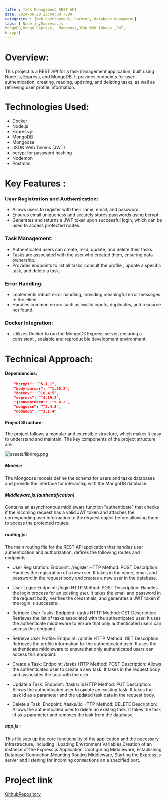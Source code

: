 ```yaml
---
title : Task Management REST API
date: 2024-06-20 22:04:00 -500
categories : [web development, backend, database managment]
tags: [ Node.js,Express.js
MongoDB,Mongo Express,  Mongoose,JSON Web Tokens ,JWT,
bcrypt]
---
```

# Overview:
This project is a REST API for a task management application, built using Node.js, Express, and MongoDB. It provides endpoints for user authentication, creating, reading, updating, and deleting tasks, as well as retrieving user profile information.

# Technologies Used:
* Docker
* Node.js
* Express.js
* MongoDB 
* Mongoose 
* JSON Web Tokens (JWT)
* bcrypt for password hashing
* Nodemon
* Postman

# Key Features :

###    User Registration and Authentication:
* Allows users to register with their name, email, and password.
* Ensures email uniqueness and securely stores passwords using bcrypt.
* Generates and returns a JWT token upon successful login, which can be used to access protected routes.
###    Task Management:
* Authenticated users can create, read, update, and delete their tasks.
* Tasks are associated with the user who created them, ensuring data ownership.
* Provides endpoints to list all tasks, consult the profile , update a specific task, and delete a task.

###    Error Handling:
* Implements robust error handling, providing meaningful error messages to the client.
* Handles common errors such as invalid inputs, duplicates, and resource not found.
###    Docker Integration:
* Utilizes Docker to run the MongoDB Express server, ensuring a consistent , scalable  and reproducible development environment.


# Technical Approach:
#### Dependencies: 
```json 
    "bcrypt": "^5.1.1",
    "body-parser": "^1.20.2",
    "dotenv": "^16.4.5",
    "express": "^4.19.2",
    "jsonwebtoken": "^9.0.2",
    "mongoose": "^8.4.3",
    "nodemon": "^3.1.4"
```
#### Project Structure: 
The project follows a modular and extensible structure, which makes it easy to understand and maintain. The key components of the project structure are:

![assets/lib/img.png](assets/lib/img.png)

##### Models:
 The Mongoose models define the schema for users and tasks databases and provide the interface for interacting with the MongoDB database.
##### Middleware.js:(authentification)
Contains an asynchronous middleware function "authenticate" that checks if the incoming request has a valid JWT token and attaches the corresponding user information to the request object before allowing them to access the protected routes.
##### routing.js: 
The main routing file for the REST API application that handles user authentication and authorization, defines the following routes and endpoints:

* User Registration:
Endpoint: /register
HTTP Method: POST
Description: Handles the registration of a new user. It takes in the name, email, and password in the request body and creates a new user in the database.

* User Login:
Endpoint: /login
HTTP Method: POST
Description: Handles the login process for an existing user. It takes the email and password in the request body, verifies the credentials, and generates a JWT token if the login is successful.

* Retrieve User Tasks:
Endpoint: /tasks
HTTP Method: GET
Description: Retrieves the list of tasks associated with the authenticated user. It uses the authenticate middleware to ensure that only authenticated users can access this endpoint.

* Retrieve User Profile:
Endpoint: /profile
HTTP Method: GET
Description: Retrieves the profile information for the authenticated user. It uses the authenticate middleware to ensure that only authenticated users can access this endpoint.

* Create a Task:
Endpoint: /tasks
HTTP Method: POST
Description: Allows the authenticated user to create a new task. It takes in the request body and associates the task with the user.

* Update a Task:
Endpoint: /tasks/:id
HTTP Method: PUT
Description: Allows the authenticated user to update an existing task. It takes the task id as a parameter and the updated task data in the request body.

* Delete a Task:
Endpoint: /tasks/:id
HTTP Method: DELETE
Description: Allows the authenticated user to delete an existing task. It takes the task id as a parameter and removes the task from the database.

##### app.js :
 This file sets up the core functionality of the application and the necessary infrastructure, including : Loading Environment Variables,Creation of an instance of the Express.js Application, Configuring Middleware, Establishing Database Connection,Mounting Routing Middleware, Starting the Express.js server and listening for incoming connections on a specified port.


# Project link
[GithubRepository](https://github.com/Ayaaayaaa/RESTAPI)


